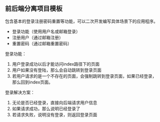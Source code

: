 ##  前后端分离项目模板

包含基本的登录注册密码重置等功能，可以二次开发编写具体场景下的应用程序。

* 登录功能（使用用户名或邮箱登录）
* 注册用户（通过邮箱注册）
* 重置密码（通过邮箱重置密码）

登录功能：

1. 用户登录成功以后才能访问index路径下的页面
2. 用户如果没有登陆，那么会自动跳转到登录页面
3. 若用户请求的是一个不存在的页面，会强制跳转到登录页面，如果已经登录，那么回到index页面。

登录解决方案：
1. 无论是否已经登录，直接向后端请求用户信息
2. 如果请求成功，那么说明已经登录了
3. 若请求失败，说明没有登录，则返回登录页面
